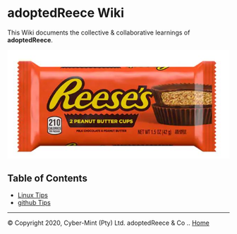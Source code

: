 # adoptedReece Wiki
This Wiki documents the collective & collaborative learnings of **adoptedReece**.

![my-team-banner](https://github.com/TillCM/DevOpsHomeWork/blob/master/wiki/resources/team-banner.jpg)

## Table of Contents

* [Linux Tips](content/linux-tips.md)
* [github Tips](content/git-tips.md)


---
&copy; Copyright 2020, Cyber-Mint (Pty) Ltd. adoptedReece & Co ..
[Home](https://github.com/my-team/wiki)
